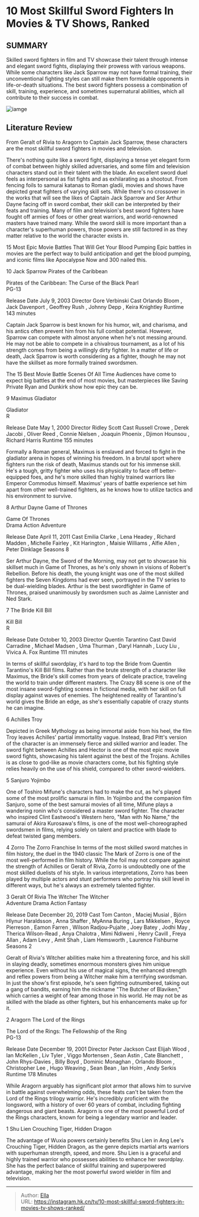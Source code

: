 # 10 Most Skillful Sword Fighters In Movies &amp; TV Shows, Ranked


## SUMMARY 


 Skilled sword fighters in film and TV showcase their talent through intense and elegant sword fights, displaying their prowess with various weapons. 
 While some characters like Jack Sparrow may not have formal training, their unconventional fighting styles can still make them formidable opponents in life-or-death situations. 
 The best sword fighters possess a combination of skill, training, experience, and sometimes supernatural abilities, which all contribute to their success in combat. 

![iamge](https://static1.srcdn.com/wordpress/wp-content/uploads/2024/01/jack-sparrow-aragorn.jpg)

## Literature Review

From Geralt of Rivia to Aragorn to Captain Jack Sparrow, these characters are the most skillful sword fighters in movies and television. 




There&#39;s nothing quite like a sword fight, displaying a tense yet elegant form of combat between highly skilled adversaries, and some film and television characters stand out in their talent with the blade. An excellent sword duel feels as interpersonal as fist fights and as exhilarating as a shootout. From fencing foils to samurai katanas to Roman gladii, movies and shows have depicted great fighters of varying skill sets.
While there&#39;s no crossover in the works that will see the likes of Captain Jack Sparrow and Ser Arthur Dayne facing off in sword combat, their skill can be interpreted by their feats and training. Many of film and television&#39;s best sword fighters have fought off armies of foes or other great warriors, and world-renowned masters have trained many. While the sword skill is more important than a character&#39;s superhuman powers, those powers are still factored in as they matter relative to the world the character exists in.
            
 
 15 Most Epic Movie Battles That Will Get Your Blood Pumping 
Epic battles in movies are the perfect way to build anticipation and get the blood pumping, and iconic films like Apocalypse Now and 300 nailed this. 












 








 10  Jack Sparrow 
Pirates of the Caribbean
        

  Pirates of the Caribbean: The Curse of the Black Pearl  
PG-13



  Release Date    July 9, 2003     Director    Gore Verbinski     Cast    Orlando Bloom , Jack Davenport , Geoffrey Rush , Johnny Depp , Keira Knightley     Runtime    143 minutes    


Captain Jack Sparrow is best known for his humor, wit, and charisma, and his antics often prevent him from his full combat potential. However, Sparrow can compete with almost anyone when he&#39;s not messing around. He may not be able to compete in a chivalrous tournament, as a lot of his strength comes from being a willingly dirty fighter. In a matter of life or death, Jack Sparrow is worth considering as a fighter, though he may not have the skillset as more formally trained swordsmen.
            
 
 The 15 Best Movie Battle Scenes Of All Time 
Audiences have come to expect big battles at the end of most movies, but masterpieces like Saving Private Ryan and Dunkirk show how epic they can be.








 9  Maximus 
Gladiator


 







  Gladiator  
R



  Release Date    May 1, 2000     Director    Ridley Scott     Cast    Russell Crowe , Derek Jacobi , Oliver Reed , Connie Nielsen , Joaquin Phoenix , Djimon Hounsou , Richard Harris     Runtime    155 minutes    


Formally a Roman general, Maximus is enslaved and forced to fight in the gladiator arena in hopes of winning his freedom. In a brutal sport where fighters run the risk of death, Maximus stands out for his immense skill. He&#39;s a tough, gritty fighter who uses his physicality to face off better-equipped foes, and he&#39;s more skilled than highly trained warriors like Emperor Commodus himself. Maximus&#39; years of battle experience set him apart from other well-trained fighters, as he knows how to utilize tactics and his environment to survive.





 8  Arthur Dayne 
Game of Thrones
        

  Game Of Thrones  
Drama
Action
Adventure



  Release Date    April 11, 2011     Cast    Emilia Clarke , Lena Headey , Richard Madden , Michelle Fairley , Kit Harington , Maisie Williams , Alfie Allen , Peter Dinklage     Seasons    8    


Ser Arthur Dayne, the Sword of the Morning, may not get to showcase his skillset much in Game of Thrones, as he&#39;s only shown in visions of Robert&#39;s Rebellion. Before his death, the young knight was one of the most skilled fighters the Seven Kingdoms had ever seen, portrayed in the TV series to be dual-wielding blades. Arthur is the best swordfighter in Game of Thrones, praised unanimously by swordsmen such as Jaime Lannister and Ned Stark.





 7  The Bride 
Kill Bill
        

  Kill Bill  
R



  Release Date    October 10, 2003     Director    Quentin Tarantino     Cast    David Carradine , Michael Madsen , Uma Thurman , Daryl Hannah , Lucy Liu , Vivica A. Fox     Runtime    111 minutes    


In terms of skillful swordplay, it&#39;s hard to top the Bride from Quentin Tarantino&#39;s Kill Bill films. Rather than the brute strength of a character like Maximus, the Bride&#39;s skill comes from years of delicate practice, traveling the world to train under different masters. The Crazy 88 scene is one of the most insane sword-fighting scenes in fictional media, with her skill on full display against waves of enemies. The heightened reality of Tarantino&#39;s world gives the Bride an edge, as she&#39;s essentially capable of crazy stunts he can imagine.





 6  Achilles 
Troy
        

Depicted in Greek Mythology as being immortal aside from his heel, the film Troy leaves Achilles&#39; partial immortality vague. Instead, Brad Pitt&#39;s version of the character is an immensely fierce and skilled warrior and leader. The sword fight between Achilles and Hector is one of the most epic movie sword fights, showcasing his talent against the best of the Trojans. Achilles is as close to god-like as movie characters come, but his fighting style relies heavily on the use of his shield, compared to other sword-wielders.





 5  Sanjuro 
Yojimbo
        

One of Toshiro Mifune&#39;s characters had to make the cut, as he&#39;s played some of the most prolific samurai in film. In Yojimbo and the companion film Sanjuro, some of the best samurai movies of all time, Mifune plays a wandering ronin who&#39;s considered a master sword fighter. The character who inspired Clint Eastwood&#39;s Western hero, &#34;Man with No Name,&#34; the samurai of Akira Kurosawa&#39;s films, is one of the most well-choreographed swordsmen in films, relying solely on talent and practice with blade to defeat twisted gang members.





 4  Zorro 
The Zorro Franchise
In terms of the most skilled sword matches in film history, the duel in the 1940 classic The Mark of Zorro is one of the most well-performed in film history. While the foil may not compare against the strength of Achilles or Geralt of Rivia, Zorro is undoubtedly one of the most skilled duelists of his style. In various interpretations, Zorro has been played by multiple actors and stunt performers who portray his skill level in different ways, but he&#39;s always an extremely talented fighter.





 3  Geralt Of Rivia 
The Witcher 
  The Witcher  
Adventure
Drama
Action
Fantasy



  Release Date    December 20, 2019     Cast    Tom Canton , Maciej Musial , Björn Hlynur Haraldsson , Anna Shaffer , MyAnna Buring , Lars Mikkelsen , Royce Pierreson , Eamon Farren , Wilson Radjou-Pujalte , Joey Batey , Jodhi May , Therica Wilson-Read , Anya Chalotra , Mimi Ndiweni , Henry Cavill , Freya Allan , Adam Levy , Amit Shah , Liam Hemsworth , Laurence Fishburne     Seasons    2    


Geralt of Rivia&#39;s Witcher abilities make him a threatening force, and his skill in slaying deadly, sometimes enormous monsters gives him unique experience. Even without his use of magical signs, the enhanced strength and reflex powers from being a Witcher make him a terrifying swordsman. In just the show&#39;s first episode, he&#39;s seen fighting outnumbered, taking out a gang of bandits, earning him the nickname &#34;The Butcher of Blaviken,&#34; which carries a weight of fear among those in his world. He may not be as skilled with the blade as other fighters, but his enhancements make up for it.





 2  Aragorn 
The Lord of the Rings


 







  The Lord of the Rings: The Fellowship of the Ring  
PG-13



  Release Date    December 19, 2001     Director    Peter Jackson     Cast    Elijah Wood , Ian McKellen , Liv Tyler , Viggo Mortensen , Sean Astin , Cate Blanchett , John Rhys-Davies , Billy Boyd , Dominic Monaghan , Orlando Bloom , Christopher Lee , Hugo Weaving , Sean Bean , Ian Holm , Andy Serkis     Runtime    178 Minutes    


While Aragorn arguably has significant plot armor that allows him to survive in battle against overwhelming odds, these feats can&#39;t be taken from the Lord of the Rings trilogy warrior. He&#39;s incredibly proficient with the longsword, with a history of over 60 years of combat, including fighting dangerous and giant beasts. Aragorn is one of the most powerful Lord of the Rings characters, known for being a legendary warrior and leader.





 1  Shu Lien 
Crouching Tiger, Hidden Dragon
        

The advantage of Wuxia powers certainly benefits Shu Lien in Ang Lee&#39;s Crouching Tiger, Hidden Dragon, as the genre depicts martial arts warriors with superhuman strength, speed, and more. Shu Lien is a graceful and highly trained warrior who possesses abilities to enhance her swordplay. She has the perfect balance of skillful training and superpowered advantage, making her the most powerful sword wielder in film and television.


---

> Author: [Ella](https://instagram.hk.cn/)  
> URL: https://instagram.hk.cn/tv/10-most-skillful-sword-fighters-in-movies-tv-shows-ranked/  


